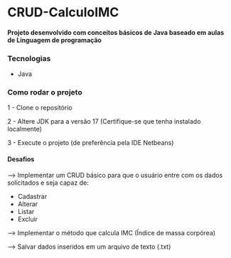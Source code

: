 # CRUD-CalculoIMC

#### Projeto desenvolvido com conceitos básicos de Java baseado em aulas de Linguagem de programação

### Tecnologias
- Java

### Como rodar o projeto

1 - Clone o repositório

2 - Altere JDK para a versão 17 (Certifique-se que tenha instalado localmente)

3 - Execute o projeto (de preferência pela IDE Netbeans)



#### Desafios
--> Implementar um CRUD básico para que o usuário entre com os dados solicitados e seja capaz de:
  - Cadastrar
  - Alterar
  - Listar
  - Excluir

--> Implementar o método que calcula IMC (Índice de massa corpórea)

--> Salvar dados inseridos em um arquivo de texto (.txt)
